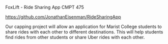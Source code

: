 FoxLift - Ride Sharing App
CMPT 475

https://github.com/JonathanEisenman/RideSharingApp

Our capping project will allow an application for Marist College students to share rides with each other to different destinations. This will help students find rides from other students or share Uber rides with each other.
